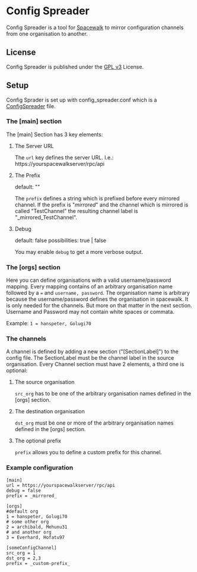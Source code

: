 Config Spreader
===============

Config Spreader is a tool for [Spacewalk](http://spacewalk.redhat.com) to mirror configuration channels from one organisation to another.

License
-------

Config Spreader is published under the [GPL v3](http://www.gnu.org/licenses/gpl-3.0.html) License.

Setup
-----

Config Sprader is set up with config_spreader.conf which is a [ConfigSpreader](http://docs.python.org/library/configparser.html) file.

### The [main] section
The [main] Section has 3 key elements:

1. The Server URL

    The `url` key defines the server URL. I.e.: https://yourspacewalkserver/rpc/api

2. The Prefix

    default: ""
    
    The `prefix` defines a string which is prefixed before every mirrored channel. If the prefix is "_mirrored_" and the channel which is mirrored is called "TestChannel" the resulting channel label is "_mirrored_TestChannel".

3. Debug

    default: false
    possibilities: true | false

    You may enable `debug` to get a more verbose output.

### The [orgs] section

Here you can define organisations with a valid username/password mapping. Every mapping contains of an arbitrary organisation name followed by a `=` and `username, password`. 
The organisation name is arbitrary because the username/password defines the organisation in spacewalk. It is only needed for the channels. But more on that matter in the next section.
Username and Password may not contain white spaces or commata.

Example:
`1 = hanspeter, Golugi70`

### The channels

A channel is defined by adding a new section ("[SectionLabel]") to the config file. The SectionLabel must be the channel label in the source organisation. Every Channel section must have 2 elements, a third one is optional:

1. The source organisation

    `src_org` has to be one of the arbitrary organisation names defined in the [orgs] section.

2. The destination organisation

    `dst_org` must be one or more of the arbitrary organisation names defined in the [orgs] section.
    
3. The optional prefix

    `prefix` allows you to define a custom prefix for this channel.

### Example configuration

	[main]
	url = https://yourspacewalkserver/rpc/api
	debug = false
	prefix = _mirrored_
	
	[orgs]
	#default org
	1 = hanspeter, Golugi70
	# some other org
	2 = archibald, Mehunu31
	# and another org
	3 = Everhard, Hofatu97
	
	[someConfigChannel]
	src_org = 1
	dst_org = 2,3
	prefix = _custom-prefix_

